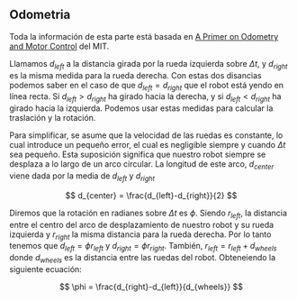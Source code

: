## Odometria

Toda la información de esta parte está basada en  [A Primer on Odometry and Motor Control](https://ocw.mit.edu/courses/6-186-mobile-autonomous-systems-laboratory-january-iap-2005/resources/odomtutorial/) del MIT.

Llamamos $d_{left}$ a la distancia girada por la rueda izquierda sobre $\Delta t$, y $d_{right}$ es la misma medida para la rueda derecha. Con estas dos disancias podemos saber en el caso de que $d_{left}=d_{right}$ que el robot está yendo en línea recta. Si $d_{left}\gt d_{right}$ ha girado hacia la derecha, y si $d_{left}\lt d_{right}$ ha girado hacia la izquierda. Podemos usar estas medidas para calcular la traslación y la rotación.

Para simplificar, se asume que la velocidad de las ruedas es constante, lo cual introduce un pequeño error, el cual es negligible siempre y cuando $\Delta t$ sea pequeño. Esta suposición significa que nuestro robot siempre se desplaza a lo largo de un arco circular. La longitud de este arco, $d_{center}$ viene dada por la media de $d_{left}$ y $d_{right}$

$$ d_{center} = \frac{d_{left}-d_{right}}{2} $$

Diremos que la rotación en radianes sobre $\Delta t$ es $\phi$. Siendo $r_{left}$, la distancia entre el centro del arco de desplazamiento de nuestro robot y su rueda izquierda y $r_{right}$ la misma distancia para la rueda derecha. Por lo tanto tenemos que $d_{left} = \phi{ r_{left} }$ y $d_{right} = \phi{ r_{right} }$. También, $r_{left} = r_{left} + d_{wheels}$ donde $d_{wheels}$ es la distancia entre las ruedas del robot. Obteneiendo la siguiente ecuación:

$$ \phi = \frac{d_{right}-d_{left}}{d_{wheels}} $$

